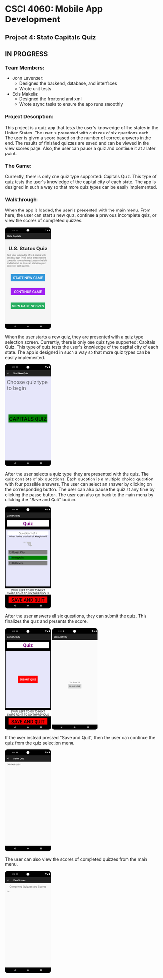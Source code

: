# CSCI 4060: Mobile App Development

## Project 4: State Capitals Quiz

## IN PROGRESS

### Team Members:

- John Lavender:
    - Designed the backend, database, and interfaces
    - Wrote unit tests
- Edis Makelja:
    - Designed the frontend and xml
    - Wrote async tasks to ensure the app runs smoothly

### Project Description:

This project is a quiz app that tests the user's knowledge of the states in the
United States. The user is presented with quizzes of six questions each. The user is given a score
based on the number of correct answers in the end. The results of finished quizzes are saved and can
be viewed in the view scores page. Also, the user can pause a quiz and continue it at a later point.

### The Game:

Currently, there is only one quiz type supported: Capitals Quiz. This type of quiz tests the user's
knowledge of the capital city of each state. The app is designed in such a way so that more quiz
types
can be easily implemented.

### Walkthrough:

When the app is loaded, the user is presented with the main menu. From here, the user can start a
new quiz, continue a previous incomplete quiz, or view the scores of completed quizzes.

<img src="images/Main_Menu.png" width="150">

When the user starts a new quiz, they are presented with a quiz type selection screen. Currently,
there is only one quiz type supported: Capitals Quiz. This type of quiz tests the user's knowledge
of the capital city of each state. The app is designed in such a way so that more quiz types can be
easily implemented.

<img src="images/Choose_Quiz_Type.png" width="150">

After the user selects a quiz type, they are presented with the quiz. The quiz consists of six
questions. Each question is a multiple choice question with four possible answers. The user can
select an answer by clicking on the corresponding button. The user can also pause the quiz at any
time by clicking the pause button. The user can also go back to the main menu by clicking the
"Save and Quit" button.

<img src="images/The_Quiz.png" width="150">

After the user answers all six questions, they can submit the quiz. This finalizes the quiz and
presents the score.

<img src="images/Submit_Quiz.png" width="150">

<img src="images/Quiz_Score.png" width="150">

If the user instead pressed "Save and Quit", then the user can continue the quiz from the quiz
selection menu.

<img src="images/Continue_Quiz.png" width="150">

The user can also view the scores of completed quizzes from the main menu.

<img src="images/View_Scores.png" width="150">









